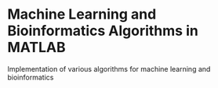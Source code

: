 # Machine Learning and Bioinformatics Algorithms in MATLAB
Implementation of various algorithms for machine learning and bioinformatics
